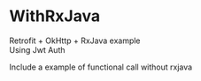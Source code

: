 # WithRxJava
Retrofit + OkHttp + RxJava example  
Using Jwt Auth  

Include a example of functional call without rxjava

